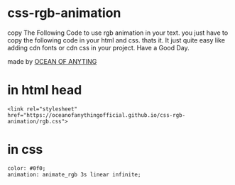 # css-rgb-animation

copy The Following Code to use rgb animation in your text.
you just have to copy the following code in your html and css. thats it.
It just quite easy like adding cdn fonts or cdn css in your project. Have a Good Day.

made by [OCEAN OF ANYTING]('https://oceanofanythingg.blogspot.com')

#                              in html head
```shell
<link rel="stylesheet" href="https://oceanofanythingofficial.github.io/css-rgb-animation/rgb.css">
```

 

  #                              in css

```shell
color: #0f0;
animation: animate_rgb 3s linear infinite;
```
    
